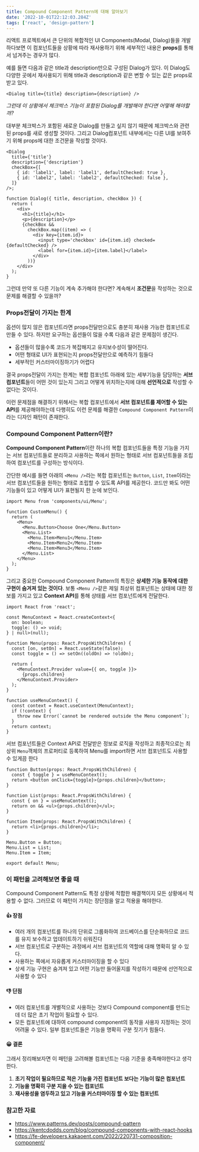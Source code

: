 ```yaml
---
title: Compound Component Pattern에 대해 알아보기
date: '2022-10-01T22:12:03.284Z'
tags: ['react', 'design-pattern']
---
```


리액트 프로젝트에서 큰 단위의 복합적인 UI Components(Modal, Dialog)들을 개발하다보면 이 컴포넌트들을 상황에 따라 재사용하기 위해 세부적인 내용은 **props**를 통해서 넘겨주는 경우가 많다.

예를 들면 다음과 같은 title과 description만으로 구성된 Dialog가 있다. 이 Dialog도 다양한 곳에서 재사용되기 위해 title과 description과 같은 변할 수 있는 값은 props로 받고 있다.

```tsx
<Dialog title={title} description={description} />
```

_그런데 이 상황에서 체크박스 기능이 포함된 Dialog를 개발해야 한다면 어떻해 해야할까?_

대부분 체크박스가 포함된 새로운 Dialog를 만들고 싶지 않기 때문에 체크박스와 관련된 props를 새로 생성할 것이다. 그리고 Dialog컴포넌트 내부에서는 다른 UI를 보여주기 위해 props에 대한 조건문을 작성할 것이다.

```tsx{4-7,15-21}
<Dialog
  title={'title'}
  description={'description'}
  checkBox={[
    { id: 'label1', label: 'label1', defaultChecked: true },
    { id: 'label2', label: 'label2', defaultChecked: false },
  ]}
/>;

function Dialog({ title, description, checkBox }) {
  return (
    <div>
      <h1>{title}</h1>
      <p>{description}</p>
      {checkBox &&
        checkBox.map((item) => (
          <div key={item.id}>
            <input type='checkbox' id={item.id} checked={defaultChecked} />
            <label for={item.id}>{item.label}</label>
          </div>
        ))}
    </div>
  );
}
```

그런데 만약 또 다른 기능이 계속 추가해야 한다면? 계속해서 **조건문**을 작성하는 것으로 문제를 해결할 수 있을까?

### Props전달이 가지는 한계

옵션이 많지 않은 컴포넌트라면 props전달만으로도 충분히 재사용 가능한 컴포넌트로 만들 수 있다. 하지만 요구하는 옵션들이 많을 수록 다음과 같은 문제점이 생긴다.

- 옵션들이 많을수록 코드가 복잡해지고 유지보수성이 떨어진다.
- 어떤 형태로 UI가 표현되는지 props전달만으로 예측하기 힘들다
- 세부적인 커스터마이징하기가 어렵다

결국 props전달이 가지는 한계는 복합 컴포넌트 아래에 있는 세부기능을 담당하는 **서브 컴포넌트**들이 어떤 것이 있는지 그리고 어떻게 위치하는지에 대해 **선언적으로** 작성할 수 없다는 것이다.

이런 문제점을 해결하기 위해서는 복합 컴포넌트에서 **서브 컴포넌트를 제어할 수 있는 API**를 제공해야하는데 다행히도 이런 문제를 해결한 `Compound Component Pattern`이라는 디자인 패턴이 존재한다.

### Compound Component Pattern이란?

**Compound Component Pattern**이란 하나의 복합 컴포넌트들을 특정 기능을 가지는 서브 컴포넌트들로 분리하고 사용하는 쪽에서 원하는 형태로 서브 컴포넌트들을 조립하여 컴포넌트를 구성하는 방식이다.

간단한 예시를 들면 아래의 `<Menu />`라는 복합 컴포넌트는 `Button`, `List`, `Item`이라는 서브 컴포넌트들을 원하는 형태로 조립할 수 있도록 API를 제공한다. 코드만 봐도 어떤 기능들이 있고 어떻게 UI가 표현될지 한 눈에 보인다.

```tsx
import Menu from 'components/ui/Menu';

function CustomMenu() {
  return (
    <Menu>
      <Menu.Button>Choose One</Menu.Button>
      <Menu.List>
        <Menu.Item>Menu1</Menu.Item>
        <Menu.Item>Menu2</Menu.Item>
        <Menu.Item>Menu3</Menu.Item>
      </Menu.List>
    </Menu>
  );
}
```

그리고 중요한 Compound Component Pattern의 특징은 **상세한 기능 동작에 대한 구현이 숨겨져 있는 것이다**. 보통 `<Menu />`같은 제일 최상위 컴포넌트는 상태에 대한 정보를 가지고 있고 **Context API**를 통해 상태를 서브 컴포넌트에게 전달한다.

```tsx
import React from 'react';

const MenuContext = React.createContext<{
  on: boolean;
  toggle: () => void;
} | null>(null);

function Menu(props: React.PropsWithChildren) {
  const [on, setOn] = React.useState(false);
  const toggle = () => setOn((oldOn) => !oldOn);

  return (
    <MenuContext.Provider value={{ on, toggle }}>
      {props.children}
    </MenuContext.Provider>
  );
}

function useMenuContext() {
  const context = React.useContext(MenuContext);
  if (!context) {
    throw new Error(`cannot be rendered outside the Menu component`);
  }
  return context;
}
```

서브 컴포넌트들은 Context API로 전달받은 정보로 로직을 작성하고 최종적으로는 최상위 `Menu`객체의 프로퍼티로 등록하여 Menu를 import하면 서브 컴포넌트도 사용할 수 있게끔 한다

```tsx{15-17}
function Button(props: React.PropsWithChildren) {
  const { toggle } = useMenuContext();
  return <button onClick={toggle}>{props.children}</button>;
}

function List(props: React.PropsWithChildren) {
  const { on } = useMenuContext();
  return on && <ul>{props.children}</ul>;
}

function Item(props: React.PropsWithChildren) {
  return <li>{props.children}</li>;
}

Menu.Button = Button;
Menu.List = List;
Menu.Item = Item;

export default Menu;
```

### 이 패턴을 고려해보면 좋을 때

Compound Component Pattern도 특정 상황에 적합한 해결책이지 모든 상황에서 적용할 수 없다.
그러므로 이 패턴이 가지는 장단점을 알고 적용을 해야한다.

#### 👍 장점

- 여러 개의 컴포넌트를 하나의 단위로 그룹화하여 코드베이스를 단순화하므로 코드를 유지 보수하고 업데이트하기 쉬워진다
- 서브 컴포넌트로 구분하는 과정에서 서브 컴포넌트의 역할에 대해 명확히 알 수 있다.
- 사용하는 쪽에서 자유롭게 커스터마이징을 할 수 있다
- 상세 기능 구현은 숨겨져 있고 어떤 기능만 들어올지를 작성하기 때문에 선언적으로 사용할 수 있다

#### 👎 단점

- 여러 컴포넌트를 개별적으로 사용하는 것보다 Compound component를 만드는 데 더 많은 초기 작업이 필요할 수 있다.
- 모든 컴포넌트에 대하여 compound component의 동작을 사용자 지정하는 것이 어려울 수 있다. 일부 컴포넌트들은 기능을 명확히 구분 짓기가 힘들다.

#### 😀 결론

그래서 정리해보자면 이 패턴을 고려해볼 컴포넌트는 다음 기준을 충족해야한다고 생각한다.

1. **초기 작업이 필요하므로 적은 기능을 가진 컴포넌트 보다는 기능이 많은 컴포넌트**
2. **기능을 명확히 구분 지을 수 있는 컴포넌트**
3. **재사용성을 염두하고 있고 기능을 커스터마이징 할 수 있는 컴포넌트**

### 참고한 자료

- https://www.patterns.dev/posts/compound-pattern
- https://kentcdodds.com/blog/compound-components-with-react-hooks
- https://fe-developers.kakaoent.com/2022/220731-composition-component/
